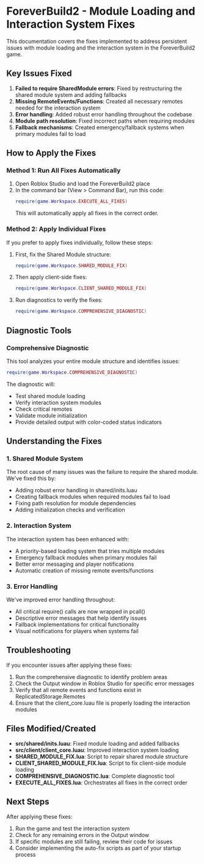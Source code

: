 # ForeverBuild2 - Module Loading and Interaction System Fixes

This documentation covers the fixes implemented to address persistent issues with module loading and the interaction system in the ForeverBuild2 game.

## Key Issues Fixed

1. **Failed to require SharedModule errors**: Fixed by restructuring the shared module system and adding fallbacks
2. **Missing RemoteEvents/Functions**: Created all necessary remotes needed for the interaction system
3. **Error handling**: Added robust error handling throughout the codebase
4. **Module path resolution**: Fixed incorrect paths when requiring modules
5. **Fallback mechanisms**: Created emergency/fallback systems when primary modules fail to load

## How to Apply the Fixes

### Method 1: Run All Fixes Automatically

1. Open Roblox Studio and load the ForeverBuild2 place
2. In the command bar (View > Command Bar), run this code:
   ```lua
   require(game.Workspace.EXECUTE_ALL_FIXES)
   ```
   This will automatically apply all fixes in the correct order.

### Method 2: Apply Individual Fixes

If you prefer to apply fixes individually, follow these steps:

1. First, fix the Shared Module structure:
   ```lua
   require(game.Workspace.SHARED_MODULE_FIX)
   ```

2. Then apply client-side fixes:
   ```lua
   require(game.Workspace.CLIENT_SHARED_MODULE_FIX)
   ```

3. Run diagnostics to verify the fixes:
   ```lua
   require(game.Workspace.COMPREHENSIVE_DIAGNOSTIC)
   ```

## Diagnostic Tools

### Comprehensive Diagnostic

This tool analyzes your entire module structure and identifies issues:

```lua
require(game.Workspace.COMPREHENSIVE_DIAGNOSTIC)
```

The diagnostic will:
- Test shared module loading
- Verify interaction system modules
- Check critical remotes
- Validate module initialization
- Provide detailed output with color-coded status indicators

## Understanding the Fixes

### 1. Shared Module System

The root cause of many issues was the failure to require the shared module. We've fixed this by:

- Adding robust error handling in shared/inits.luau
- Creating fallback modules when required modules fail to load
- Fixing path resolution for module dependencies
- Adding initialization checks and verification

### 2. Interaction System

The interaction system has been enhanced with:

- A priority-based loading system that tries multiple modules
- Emergency fallback modules when primary modules fail
- Better error messaging and player notifications
- Automatic creation of missing remote events/functions

### 3. Error Handling

We've improved error handling throughout:

- All critical require() calls are now wrapped in pcall()
- Descriptive error messages that help identify issues
- Fallback implementations for critical functionality
- Visual notifications for players when systems fail

## Troubleshooting

If you encounter issues after applying these fixes:

1. Run the comprehensive diagnostic to identify problem areas
2. Check the Output window in Roblox Studio for specific error messages
3. Verify that all remote events and functions exist in ReplicatedStorage.Remotes
4. Ensure that the client_core.luau file is properly loading the interaction modules

## Files Modified/Created

- **src/shared/inits.luau**: Fixed module loading and added fallbacks
- **src/client/client_core.luau**: Improved interaction system loading
- **SHARED_MODULE_FIX.lua**: Script to repair shared module structure
- **CLIENT_SHARED_MODULE_FIX.lua**: Script to fix client-side module loading
- **COMPREHENSIVE_DIAGNOSTIC.lua**: Complete diagnostic tool
- **EXECUTE_ALL_FIXES.lua**: Orchestrates all fixes in the correct order

## Next Steps

After applying these fixes:

1. Run the game and test the interaction system
2. Check for any remaining errors in the Output window
3. If specific modules are still failing, review their code for issues
4. Consider implementing the auto-fix scripts as part of your startup process
